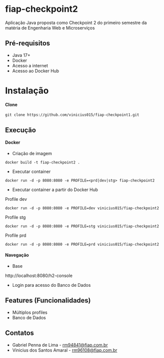 # fiap-checkpoint2

Aplicação Java proposta como Checkpoint 2 do primeiro semestre da matéria de Engenharia Web e Microserviços

## Pré-requisitos

- Java 17+
- Docker
- Acesso a internet
- Acesso ao Docker Hub

# Instalação

#### Clone

```
git clone https://github.com/vinicius015/fiap-checkpoint1.git
```

## Execução


#### Docker

* Criação de imagem

```
docker build -t fiap-checkpoint2 .
```

* Executar container

```
docker run -d -p 8080:8080 -e PROFILE=<prd|dev|stg> fiap-checkpoint2
```

* Executar container a partir do Docker Hub


Profile dev
```
docker run -d -p 8080:8080 -e PROFILE=dev vinicius015/fiap-checkpoint2
```

Profile stg
```
docker run -d -p 8080:8080 -e PROFILE=stg vinicius015/fiap-checkpoint2
```

Profile prd
```
docker run -d -p 8080:8080 -e PROFILE=prd vinicius015/fiap-checkpoint2
```
#### Navegação

- Base

http://localhost:8080/h2-console

- Login para acesso do Banco de Dados

## Features (Funcionalidades)

- Múltiplos profiles
- Banco de Dados

## Contatos

- Gabriel Penna de Lima - rm94841@fiap.com.br
- Vinicius dos Santos Amaral - rm96108@fiap.com.br
